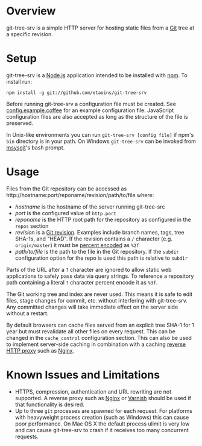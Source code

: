 # Overview

git-tree-srv is a simple HTTP server for hosting static files from a [Git](http://www.git-scm.com) tree at a specific revision.

# Setup

git-tree-srv is a [Node.js](http://nodejs.org) application intended to be installed with [npm](https://npmjs.org). To install run:

	npm install -g git://github.com/etaoins/git-tree-srv

Before running git-tree-srv a configuration file must be created. See [config.example.coffee](doc/config.example.coffee) for an example configuration file. JavaScript configuration files are also accepted as long as the structure of the file is preserved.

In Unix-like environments you can run `git-tree-srv [config file]` if npm's `bin` directory is in your path. On Windows `git-tree-srv` can be invoked from [msysgit](http://msysgit.github.com)'s bash prompt.

# Usage

Files from the Git repository can be accessed as http://hostname:port/reponame/revision/path/to/file where:

* *hostname* is the hostname of the server running git-tree-src
* *port* is the configured value of `http.port`
* *reponame* is the HTTP root path for the repository as configured in the `repos` section
* *revision* is a [Git revision](http://www.kernel.org/pub/software/scm/git/docs/gitrevisions.html). Examples include branch names, tags, tree SHA-1s, and "HEAD". If the revision contains a `/` character (e.g. `origin/master`) it must be [percent encoded](http://en.wikipedia.org/wiki/Percent-encoding) as `%2f`
* *path/to/file* is the path to the file in the Git repository. If the `subdir` configuration option for the repo is used this path is relative to `subdir`

Parts of the URL after a `?` character are ignored to allow static web applications to safely pass data via query strings. To reference a repository path containing a literal `?` character percent encode it as `%3f`.

The Git working tree and index are never used. This means it is safe to edit files, stage changes for commit, etc. without interfering with git-tree-srv. Any committed changes will take immediate effect on the server side without a restart.

By default browsers can cache files served from an explicit tree SHA-1 for 1 year but must revalidate all other files on every request. This can be changed in the `cache_control` configuration section. This can also be used to implement server-side caching in combination with a caching [reverse HTTP proxy](http://en.wikipedia.org/wiki/Reverse_proxy) such as [Nginx](http://nginx.org/en).

# Known Issues and Limitations

* HTTPS, compression, authentication and URL rewriting are not supported. A reverse proxy such as [Nginx](http://nginx.org/en/) or [Varnish](https://www.varnish-cache.org) should be used if that functionality is desired.
* Up to three `git` processes are spawned for each request. For platforms with heavyweight process creation (such as Windows) this can cause poor performance. On Mac OS X the default process ulimit is very low and can cause git-tree-srv to crash if it receives too many concurrent requests.
